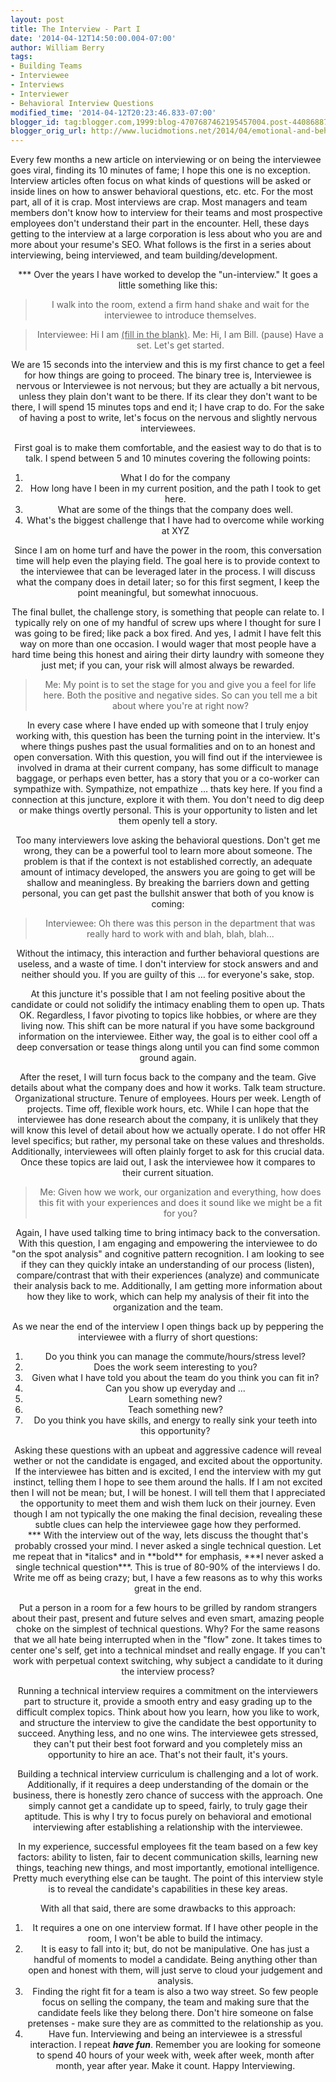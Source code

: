 ```yaml
---
layout: post
title: The Interview - Part I
date: '2014-04-12T14:50:00.004-07:00'
author: William Berry
tags:
- Building Teams
- Interviewee
- Interviews
- Interviewer
- Behavioral Interview Questions
modified_time: '2014-04-12T20:23:46.833-07:00'
blogger_id: tag:blogger.com,1999:blog-4707687462195457004.post-4408688775305329595
blogger_orig_url: http://www.lucidmotions.net/2014/04/emotional-and-behavioral-interviewing.html
---
```


Every few months a new article on interviewing or on being the interviewee 
goes viral, finding its 10 minutes of fame; I hope this one is no exception.  
Interview articles often focus on what kinds of questions will be asked or 
inside lines on how to answer behavioral questions, etc. etc.  For the most 
part, all of it is crap.  Most interviews are crap.  Most managers and team 
members don't know how to interview for their teams and most prospective 
employees don't understand their part in the encounter.  Hell, these days 
getting to the interview at a large corporation is less about who you are and 
more about your resume's SEO.  What follows is the first in a series about 
interviewing, being interviewed, and team building/development. 

<div style="text-align: center;">*** 
Over the years I have worked to develop the "un-interview."  It goes a little 
something like this: 
<blockquote>I walk into the room, extend a firm hand shake and wait for the 
interviewee to introduce themselves. </blockquote><blockquote>Interviewee:  Hi 
I am <u>(fill in the blank)</u>. 
Me:   Hi, I am Bill. (pause) Have a set. Let's get started.</blockquote>We are 
15 seconds into the interview and this is my first chance to get a feel for 
how things are going to proceed.  The binary tree is, Interviewee is nervous 
or Interviewee is not nervous; but they are actually a bit nervous, unless 
they plain don't want to be there.  If its clear they don't want to be there, 
I will spend 15 minutes tops and end it; I have crap to do.  For the sake of 
having a post to write, let's focus on the nervous and slightly nervous 
interviewees. 

First goal is to make them comfortable, and the easiest way to do that is to 
talk.  I spend between 5 and 10 minutes covering the following points: 
1. What I do for the company 
1. How long have I been in my current position, and the path I took to get 
here. 
1. What are some of the things that the company does well. 
1. What's the biggest challenge that I have had to overcome while working at 
XYZ 
<div>Since I am on home turf and have the power in the room, this conversation 
time will help even the playing field.  The goal here is to provide context to 
the interviewee that can be leveraged later in the process.  I will discuss 
what the company does in detail later; so for this first segment, I keep the 
point meaningful, but somewhat innocuous. 

The final bullet, the challenge story, is something that people can relate to. 
 I typically rely on one of my handful of screw ups where I thought for sure I 
was going to be fired; like pack a box fired.  And yes, I admit I have felt 
this way on more than one occasion.  I would wager that most people have a 
hard time being this honest and airing their dirty laundry with someone they 
just met; if you can, your risk will almost always be rewarded. 
<blockquote>Me:  My point is to set the stage for you and give you a feel for 
life here.  Both the positive and negative sides.  So can you tell me a bit 
about where you're at right now?</blockquote>In every case where I have ended 
up with someone that I truly enjoy working with, this question has been the 
turning point in the interview.  It's where things pushes past the usual 
formalities and on to an honest and open conversation.  With this question, 
you will find out if the interviewee is involved in drama at their current 
company, has some difficult to manage baggage, or perhaps even better, has a 
story that you or a co-worker can sympathize with.  Sympathize, not empathize 
… thats key here.  If you find a connection at this juncture, explore it 
with them.  You don't need to dig deep or make things overtly personal.  This 
is your opportunity to listen and let them openly tell a story. 

Too many interviewers love asking the behavioral questions.  Don't get me 
wrong, they can be a powerful tool to learn more about someone.  The problem 
is that if the context is not established correctly, an adequate amount of 
intimacy developed, the answers you are going to get will be shallow and 
meaningless.  By breaking the barriers down and getting personal, you can get 
past the bullshit answer that both of you know is coming: 
<blockquote>Interviewee:  Oh there was this person in the department that was 
really hard to work with and blah, blah, blah...</blockquote>Without the 
intimacy, this interaction and further behavioral questions are useless, and a 
waste of time.  I don't interview for stock answers and and neither should 
you.  If you are guilty of this … for everyone's sake, stop. 

At this juncture it's possible that I am not feeling positive about the 
candidate or could not solidify the intimacy enabling them to open up.  Thats 
OK.  Regardless, I favor pivoting to topics like hobbies, or where are they 
living now.  This shift can be more natural if you have some background 
information on the interviewee.  Either way, the goal is to either cool off a 
deep conversation or tease things along until you can find some common ground 
again. 

After the reset, I will turn focus back to the company and the team.  Give 
details about what the company does and how it works.  Talk team structure.  
Organizational structure.  Tenure of employees.  Hours per week. Length of 
projects.  Time off, flexible work hours, etc. While I can hope that the 
interviewee has done research about the company, it is unlikely that they will 
know this level of detail about how we actually operate.  I do not offer HR 
level specifics; but rather, my personal take on these values and thresholds.  
Additionally, interviewees will often plainly forget to ask for this crucial 
data.  Once these topics are laid out, I ask the interviewee how it compares 
to their current situation. 
<blockquote>Me:  Given how we work, our organization and everything, how does 
this fit with your experiences and does it sound like we might be a fit for 
you?</blockquote>Again, I have used talking time to bring intimacy back to the 
conversation.  With this question, I am engaging and empowering the 
interviewee to do "on the spot analysis" and cognitive pattern recognition.  I 
am looking to see if they can they quickly intake an understanding of our 
process (listen), compare/contrast that with their experiences (analyze) and 
communicate their analysis back to me.  Additionally, I am getting more 
information about how they like to work, which can help my analysis of their 
fit into the organization and the team. 

As we near the end of the interview I open things back up by peppering the 
interviewee with a flurry of short questions: 
1. Do you think you can manage the commute/hours/stress level? 
1. Does the work seem interesting to you? 
1. Given what I have told you about the team do you think you can fit in? 
1. Can you show up everyday and ... 
1. Learn something new? 
1. Teach something new? 
1. Do you think you have skills, and energy to really sink your teeth into 
this opportunity? 
<div>Asking these questions with an upbeat and aggressive cadence will reveal 
wether or not the candidate is engaged, and excited about the opportunity.  If 
the interviewee has bitten and is excited, I end the interview with my gut 
instinct, telling them I hope to see them around the halls.  If I am not 
excited then I will not be mean; but, I will be honest.  I will tell them that 
I appreciated the opportunity to meet them and wish them luck on their 
journey.  Even though I am not typically the one making the final decision, 
revealing these subtle clues can help the interviewee gage how they performed. 

<div style="text-align: center;">*** 
With the interview out of the way, lets discuss the thought that's probably 
crossed your mind.  I never asked a single technical question.  Let me repeat 
that in *italics* and in **bold** for emphasis, ***I never asked a single 
technical question***.  This is true of 80-90% of the interviews I do.  Write 
me off as being crazy; but, I have a few reasons as to why this works great in 
the end. 

Put a person in a room for a few hours to be grilled by random strangers about 
their past, present and future selves and even smart, amazing people choke on 
the simplest of technical questions.  Why?  For the same reasons that we all 
hate being interrupted when in the "flow" zone.  It takes times to center 
one's self, get into a technical mindset and really engage.  If you can't work 
with perpetual context switching, why subject a candidate to it during the 
interview process? 

Running a technical interview requires a commitment on the interviewers part 
to structure it, provide a smooth entry and easy grading up to the difficult 
complex topics.  Think about how you learn, how you like to work, and 
structure the interview to give the candidate the best opportunity to succeed. 
 Anything less, and no one wins.  The interviewee gets stressed, they can't 
put their best foot forward and you completely miss an opportunity to hire an 
ace.  That's not their fault, it's yours. 

Building a technical interview curriculum is challenging and a lot of work.  
Additionally, if it requires a deep understanding of the domain or the 
business, there is honestly zero chance of success with the approach.  One 
simply cannot get a candidate up to speed, fairly, to truly gage their 
aptitude.  This is why I try to focus purely on behavioral and emotional 
interviewing after establishing a relationship with the interviewee. 

In my experience, successful employees fit the team based on a few key 
factors: ability to listen, fair to decent communication skills, learning new 
things, teaching new things, and most importantly, emotional intelligence.  
Pretty much everything else can be taught.  The point of this interview style 
is to reveal the candidate's capabilities in these key areas. 

With all that said, there are some drawbacks to this approach: 
1. It requires a one on one interview format.  If I have other people in the 
room, I won't be able to build the intimacy. 
1. It is easy to fall into it; but, do not be manipulative.  One has just a 
handful of moments to model a candidate.  Being anything other than open and 
honest with them, will just serve to cloud your judgement and analysis. 
1. Finding the right fit for a team is also a two way street.  So few people 
focus on selling the company, the team and making sure that the candidate 
feels like they belong there.  Don't hire someone on false pretenses - make 
sure they are as committed to the relationship as you. 
1. Have fun.  Interviewing and being an interviewee is a stressful 
interaction.  I repeat ***have fun***.  Remember you are looking for someone 
to spend 40 hours of your week with, week after week, month after month, year 
after year. Make it count. 
Happy Interviewing. 
